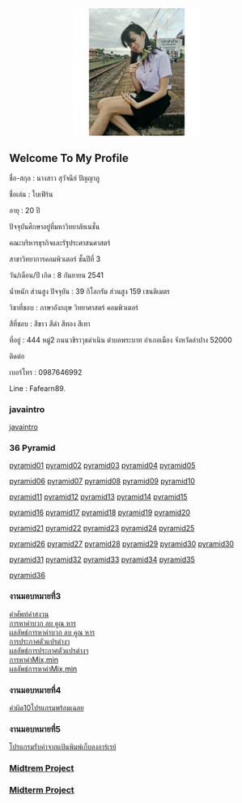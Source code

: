 <html>
<meta name="viewport" content="width=device-width, initial-scale=1">
<link rel="stylesheet" href="https://www.w3schools.com/w3css/4/w3.css">
<body>
    <div class="w3-container">
        <br /> <br /> <br /> 
  <center><img src="100929.jpg" class="w3-round-xxlarge" w3-center style="width:50%"></center>
</div>
</body>
</html>


## Welcome To My Profile

ชื่อ-สกุล : นางสาว สุวัจนีย์ ปัญญาภู

ชื่อเล่น : ใบเฟิร์น

อายุ : 20 ปี

ปัจจุบันศึกษาอยู่ที่มหาวิทยาลัยเนชั่น

คณะบริหารธุรกิจและรัฐประศาสนศาสตร์

สาขาวิทยาการคอมพิวเตอร์ ชั้นปีที่ 3

วัน/เดือน/ปี เกิด : 8 กันยายน 2541

น้ำหนัก ส่วนสูง ปัจจุบัน : 39 กิโลกรัม ส่วนสูง 159 เซนติเมตร

วิชาที่ชอบ : ภาษาอังกฤษ วิทยาศาสตร์ คอมพิวเตอร์

สีที่ชอบ : สีขาว สีดำ สีทอง สีเทา

ที่อยู่ : 444 หมู่2 ถนนวชิราวุธดำเนิน ตำบลพระบาท อำเภอเมือง จังหวัดลำปาง 52000

ติดต่อ

เบอร์โทร : 0987646992

Line : Fafearn89.

### javaintro
[javaintro](https://github.com/suwatjanee005/CPSC462_HW7/blob/master/javaintro.pdf) 

### 36 Pyramid
<a href="https://github.com/suwatjanee005/Java_Pyramid/blob/master/fearn01.java" class="button">pyramid01</a>
<a href="https://github.com/suwatjanee005/Java_Pyramid/blob/master/fearn_02.php" class="button">pyramid02</a>
<a href="https://github.com/suwatjanee005/Java_Pyramid/blob/master/fearn_03.php" class="button">pyramid03</a>
<a href="https://github.com/suwatjanee005/Java_Pyramid/blob/master/fearn_04.php" class="button">pyramid04</a>
<a href="https://github.com/suwatjanee005/Java_Pyramid/blob/master/fearn_05.php" class="button">pyramid05</a>

<a href="https://github.com/suwatjanee005/Java_Pyramid/blob/master/fearn_06.php" class="button">pyramid06</a>
<a href="https://github.com/suwatjanee005/Java_Pyramid/blob/master/fearn_07.php" class="button">pyramid07</a>
<a href="https://github.com/suwatjanee005/Java_Pyramid/blob/master/fearn_08.php" class="button">pyramid08</a>
<a href="https://github.com/suwatjanee005/Java_Pyramid/blob/master/fearn_09.php" class="button">pyramid09</a>
<a href="https://github.com/suwatjanee005/Java_Pyramid/blob/master/fearn_10.php" class="button">pyramid10</a>

<a href="https://github.com/suwatjanee005/Java_Pyramid/blob/master/fearn_11.php" class="button">pyramid11</a>
<a href="https://github.com/suwatjanee005/Java_Pyramid/blob/master/fearn_12.php" class="button">pyramid12</a>
<a href="https://github.com/suwatjanee005/Java_Pyramid/blob/master/fearn_13.php" class="button">pyramid13</a>
<a href="https://github.com/suwatjanee005/Java_Pyramid/blob/master/fearn_14.php" class="button">pyramid14</a>
<a href="https://github.com/suwatjanee005/Java_Pyramid/blob/master/fearn_15.php" class="button">pyramid15</a>

<a href="https://github.com/suwatjanee005/Java_Pyramid/blob/master/fearn_16.php" class="button">pyramid16</a>
<a href="https://github.com/suwatjanee005/Java_Pyramid/blob/master/fearn_17.php" class="button">pyramid17</a>
<a href="https://github.com/suwatjanee005/Java_Pyramid/blob/master/fearn_18.php" class="button">pyramid18</a>
<a href="https://github.com/suwatjanee005/Java_Pyramid/blob/master/fearn_19.php" class="button">pyramid19</a>
<a href="https://github.com/suwatjanee005/Java_Pyramid/blob/master/fearn_20.php" class="button">pyramid20</a>

<a href="https://github.com/suwatjanee005/Java_Pyramid/blob/master/fearn_21.php" class="button">pyramid21</a>
<a href="https://github.com/suwatjanee005/Java_Pyramid/blob/master/fearn_22.php" class="button">pyramid22</a>
<a href="https://github.com/suwatjanee005/Java_Pyramid/blob/master/fearn_23.php" class="button">pyramid23</a>
<a href="https://github.com/suwatjanee005/Java_Pyramid/blob/master/fearn_24.php" class="button">pyramid24</a>
<a href="https://github.com/suwatjanee005/Java_Pyramid/blob/master/fearn_25.php" class="button">pyramid25</a>

<a href="https://github.com/suwatjanee005/Java_Pyramid/blob/master/fearn_26.php" class="button">pyramid26</a>
<a href="https://github.com/suwatjanee005/Java_Pyramid/blob/master/fearn_27.php" class="button">pyramid27</a>
<a href="https://github.com/suwatjanee005/Java_Pyramid/blob/master/fearn_28.php" class="button">pyramid28</a>
<a href="https://github.com/suwatjanee005/Java_Pyramid/blob/master/fearn_29.php" class="button">pyramid29</a>
<a href="https://github.com/suwatjanee005/Java_Pyramid/blob/master/fearn_30.php" class="button">pyramid30</a>
<a href="https://github.com/suwatjanee005/Java_Pyramid/blob/master/fearn_30.php" class="button">pyramid30</a>

<a href="https://github.com/suwatjanee005/Java_Pyramid/blob/master/fearn_31.php" class="button">pyramid31</a>
<a href="https://github.com/suwatjanee005/Java_Pyramid/blob/master/fearn_32.php" class="button">pyramid32</a>
<a href="https://github.com/suwatjanee005/Java_Pyramid/blob/master/fearn_33.php" class="button">pyramid33</a>
<a href="https://github.com/suwatjanee005/Java_Pyramid/blob/master/fearn_34.php" class="button">pyramid34</a>
<a href="https://github.com/suwatjanee005/Java_Pyramid/blob/master/fearn_35.php" class="button">pyramid35</a>

<a href="https://github.com/suwatjanee005/Java_Pyramid/blob/master/fearn_36.php" class="button">pyramid36</a>

### งานมอบหมายที่3
[คำศัพท์คำสงวน](https://github.com/suwatjanee005/work3-CPSC462/blob/master/%E0%B8%84%E0%B8%B3%E0%B8%A8%E0%B8%B1%E0%B8%9E%E0%B8%97%E0%B9%8C.jpg) 
<br>[การหาค่าบวก ลบ คูณ หาร](https://github.com/suwatjanee005/work3-CPSC462/blob/master/x.java)
<br>[ผลลัพธ์การหาค่าบวก ลบ คูณ หาร](https://github.com/suwatjanee005/work3-CPSC462/blob/master/%E0%B8%9C%E0%B8%A5%E0%B8%A5%E0%B8%B1%E0%B8%9E%E0%B8%98%E0%B9%8C1.1.png)
<br>[การประกาศตัวแปรต่างๆ](https://github.com/suwatjanee005/work3-CPSC462/blob/master/x1.java)
<br>[ผลลัพธ์การประกาศตัวแปรต่างๆ](https://github.com/suwatjanee005/work3-CPSC462/blob/master/%E0%B8%9C%E0%B8%A5%E0%B8%A5%E0%B8%B1%E0%B8%9E%E0%B8%98%E0%B9%8C1.2.png)
<br>[การหาค่าMix,min](https://github.com/suwatjanee005/work3-CPSC462/blob/master/x2.java)
<br>[ผลลัพธ์การหาค่าMix,min](https://github.com/suwatjanee005/work3-CPSC462/blob/master/%E0%B8%9C%E0%B8%A5%E0%B8%A5%E0%B8%B1%E0%B8%9E%E0%B8%98%E0%B9%8C1.3.png)

### งานมอบหมายที่4
[คำผิด10โปรแกรมพร้อมเฉลย](https://github.com/suwatjanee005/work4-CPSC462/blob/master/10%E0%B9%82%E0%B8%9B%E0%B8%A3%E0%B9%81%E0%B8%81%E0%B8%A3%E0%B8%A1%E0%B8%9E%E0%B8%A3%E0%B9%89%E0%B8%AD%E0%B8%A1%E0%B9%80%E0%B8%89%E0%B8%A5%E0%B8%A2.pdf?fbclid=IwAR01fMciMd-SrLtY5p_gW29MHLeRSE4WqFql-YsR6IclXynuqsW1b4eGVHk)

### งานมอบหมายที่5
[โปรแกรมรับค่าจากแป้นพิมพ์เก็บลงอาร์เรย์](https://github.com/suwatjanee005/work5-BCOM361/blob/master/%E0%B9%82%E0%B8%9B%E0%B8%A3%E0%B9%81%E0%B8%81%E0%B8%A3%E0%B8%A1%E0%B8%A3%E0%B8%B1%E0%B8%9A%E0%B8%84%E0%B9%88%E0%B8%B2%E0%B8%88%E0%B8%B2%E0%B8%81%E0%B9%81%E0%B8%9B%E0%B9%89%E0%B8%99%E0%B8%9E%E0%B8%B4%E0%B8%A1%E0%B8%9E%E0%B9%8C%E0%B9%80%E0%B8%81%E0%B9%87%E0%B8%9A%E0%B8%A5%E0%B8%87%E0%B8%AD%E0%B8%B2%E0%B8%A3%E0%B9%8C%E0%B9%80%E0%B8%A3%E0%B8%A2%E0%B9%8C.pdf?fbclid=IwAR2JzKFC_oePR5FXq1hpgvBi0JgkaWLDxsXt_3w0wtGNdZuNmlpHZ9Nv480)

### [Midtrem Project](https://github.com/suwatjanee005/CPSC462_HW7/blob/master/MidtermPJ.pdf) 


### [Midterm Project ](https://github.com/suwatjanee005/midtermCpsc331) 

